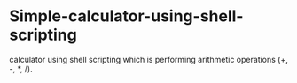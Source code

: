 # Simple-calculator-using-shell-scripting
calculator using shell scripting which is performing arithmetic operations (+, -, *, /).
